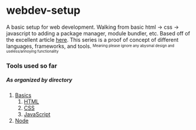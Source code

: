 # webdev-setup
A basic setup for web development.
Walking from basic html -> css -> javascript to adding a package manager, module bundler, etc.
Based off of the excellent article [here](https://medium.com/@peterxjang/modern-javascript-explained-for-dinosaurs-f695e9747b70).
This series is a proof of concept of different languages, frameworks, and tools.
<sup><sub>Meaning please ignore any abysmal design and useless/annoying functionality</sub></sup>

### Tools used so far
##### As organized by directory
1. [Basics](01Basics)
   1. [HTML](Basics/01HTML)
   1. [CSS](Basics/02CSS)
   1. [JavaScript](Basics/03JavaScript)
1. [Node](02Node)

